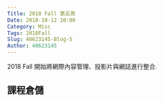 ```yaml
---
Title: 2018 Fall 第五周
Date: 2018-10-12 10:00
Category: Misc
Tags: 2018Fall
Slug: 40623145-Blog-5
Author: 40623145
---
```


2018 Fall 開始將網際內容管理、投影片與網誌進行整合.

<!-- PELICAN_END_SUMMARY -->

課程倉儲
----




